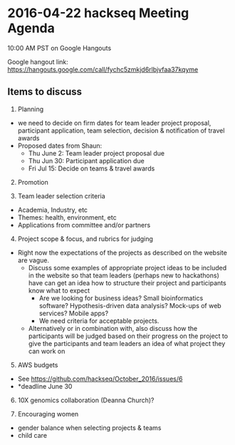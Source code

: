 # 2016-04-22 hackseq Meeting Agenda

10:00 AM PST on Google Hangouts

Google hangout link: https://hangouts.google.com/call/fychc5zmkjd6rlbjvfaa37kqyme

## Items to discuss

1. Planning
 - we need to decide on firm dates for team leader project proposal, participant application, team selection, decision & notification of travel awards
 - Proposed dates from Shaun:
    - Thu June 2: Team leader project proposal due
    - Thu Jun 30: Participant application due
    - Fri Jul 15: Decide on teams & travel awards
  
2. Promotion

3. Team leader selection criteria    
  - Academia, Industry, etc  
  - Themes: health, environment, etc
  - Applications from committee and/or partners
  
4. Project scope & focus, and rubrics for judging
- Right now the expectations of the projects as described on the website are vague.
  - Discuss some examples of appropriate project ideas to be included in the website so that team leaders (perhaps new to hackathons) have can get an idea how to structure their project and participants know what to expect
    - Are we looking for business ideas? Small bioinformatics software? Hypothesis-driven data analysis? Mock-ups of web services? Mobile apps? 
    - We need criteria for acceptable projects. 
  - Alternatively or in combination with, also discuss how the participants will be judged based on their progress on the project to give the participants and team leaders an idea of what project they can work on

5. AWS budgets
  - See https://github.com/hackseq/October_2016/issues/6 
  - *deadline June 30

6. 10X genomics collaboration (Deanna Church)?

7. Encouraging women 
  - gender balance when selecting projects & teams
  - child care
